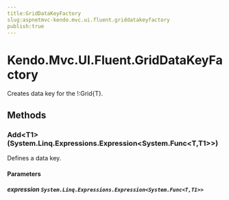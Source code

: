 ```yaml
---
title:GridDataKeyFactory
slug:aspnetmvc-kendo.mvc.ui.fluent.griddatakeyfactory
publish:true
---
```


# Kendo.Mvc.UI.Fluent.GridDataKeyFactory

Creates data key for the !:Grid{T}.

## Methods

### Add\<T1\>(System.Linq.Expressions.Expression\<System.Func\<T,T1\>\>)
Defines a data key.

#### Parameters

##### expression `System.Linq.Expressions.Expression<System.Func<T,T1>>`
